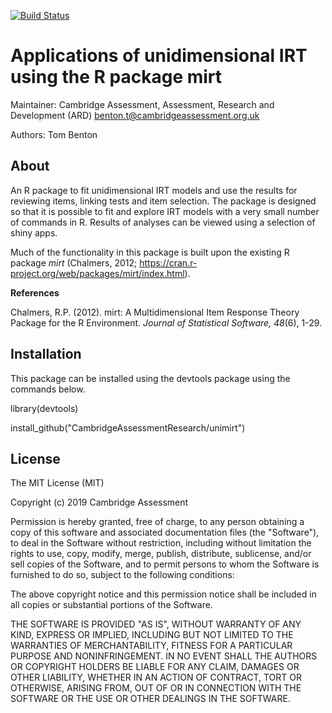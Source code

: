 [![Build Status](https://travis-ci.org/CambridgeAssessmentResearch/unimirt.svg?branch=master)](https://travis-ci.org/CambridgeAssessmentResearch/unimirt)

# Applications of unidimensional IRT using the R package mirt

Maintainer: Cambridge Assessment, Assessment, Research and Development (ARD) <benton.t@cambridgeassessment.org.uk>

Authors: Tom Benton

## About

An R package to fit unidimensional IRT models and use the results for reviewing items, linking tests and item selection.
The package is designed so that it is possible to fit and explore IRT models with a very small number of commands
in R. Results of analyses can be viewed using a selection of shiny apps.

Much of the functionality in this package is built upon the existing R package *mirt* (Chalmers, 2012; https://cran.r-project.org/web/packages/mirt/index.html).  

**References**

Chalmers, R.P. (2012). mirt: A Multidimensional Item Response Theory Package for the R Environment. 
*Journal of Statistical Software, 48*(6), 1-29.

## Installation
This package can be installed using the devtools package using the commands below.



library(devtools)



install_github("CambridgeAssessmentResearch/unimirt")


## License

The MIT License (MIT)

Copyright (c) 2019 Cambridge Assessment

Permission is hereby granted, free of charge, to any person obtaining a copy
of this software and associated documentation files (the "Software"), to deal
in the Software without restriction, including without limitation the rights
to use, copy, modify, merge, publish, distribute, sublicense, and/or sell
copies of the Software, and to permit persons to whom the Software is
furnished to do so, subject to the following conditions:

The above copyright notice and this permission notice shall be included in
all copies or substantial portions of the Software.

THE SOFTWARE IS PROVIDED "AS IS", WITHOUT WARRANTY OF ANY KIND, EXPRESS OR
IMPLIED, INCLUDING BUT NOT LIMITED TO THE WARRANTIES OF MERCHANTABILITY,
FITNESS FOR A PARTICULAR PURPOSE AND NONINFRINGEMENT. IN NO EVENT SHALL THE
AUTHORS OR COPYRIGHT HOLDERS BE LIABLE FOR ANY CLAIM, DAMAGES OR OTHER
LIABILITY, WHETHER IN AN ACTION OF CONTRACT, TORT OR OTHERWISE, ARISING FROM,
OUT OF OR IN CONNECTION WITH THE SOFTWARE OR THE USE OR OTHER DEALINGS IN
THE SOFTWARE.
